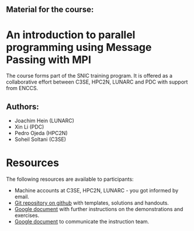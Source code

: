 ## Material for the course:
# An introduction to parallel programming using Message Passing with MPI

The course forms part of the SNIC training program.  It is offered as
a collaborative effort between C3SE, HPC2N, LUNARC and PDC with support from ENCCS.

## Authors: 
* Joachim Hein (LUNARC) 
* Xin Li (PDC) 
* Pedro Ojeda (HPC2N)
* Soheil Soltani (C3SE)

# Resources
The following resources are available to participants:

* Machine accounts at C3SE, HPC2N, LUNARC - you got informed by email.
* [Git repository on github](https://github.com/SNIC-MPI-course/MPI-course) with templates, solutions and handouts.
* [Google document](https://docs.google.com/document/d/1RJYToXAKCNMYiSL-Z9K15mgZqcWrE6GbCpOoFOTiu2o/edit?usp=sharing) with further instructions on the demonstrations and exercises.
* [Google document](https://docs.google.com/document/d/1g3f02gxCuQEj-V1H-TQfW_hE3fwObAvy5-5p65t2nJ0/edit?usp=sharing) to communicate the instruction team. 